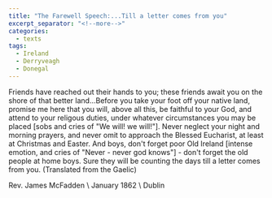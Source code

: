 ```yaml
---
title: "The Farewell Speech:...Till a letter comes from you"
excerpt_separator: "<!--more-->"
categories:
  - texts
tags:
  - Ireland
  - Derryveagh
  - Donegal
---
```

Friends have reached out their hands to you; these friends await you on the shore of that better land...Before you take your foot off your native land, promise me here that you will, above all this, be faithful to your God, and attend to your religous duties, under whatever circumstances you may be placed [sobs and cries of "We will! we will!"]. Never neglect your night and morning prayers, and never omit to approach the Blessed Eucharist, at least at Christmas and Easter. And boys, don't forget poor Old Ireland [intense emotion, and cries of "Never - never god knows"] - don't forget the old people at home boys. Sure they will be counting the days till a letter comes from you. (Translated from the Gaelic)
<!--more-->
Rev. James McFadden    \\
January 1862    \\
Dublin
